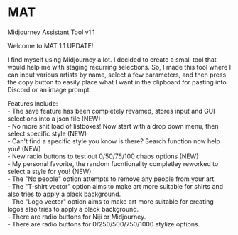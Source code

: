 # MAT
Midjourney Assistant Tool v1.1

Welcome to MAT 1.1 UPDATE!

I find myself using Midjourney a lot. I decided to create a small tool that would help me with staging recurring selections. So, I made this tool where I can input various artists by name, select a few parameters, and then press the copy button to easily place what I want in the clipboard for pasting into Discord or an image prompt.

Features include:<br>
    - The save feature has been completely revamed, stores input and GUI selections into a json file (NEW)<br>
    - No more shit load of listboxes!  Now start with a drop down menu, then select specific style (NEW)<br>
    - Can't find a specific style you know is there?  Search function now help you! (NEW)<br>
    - New radio buttons to test out 0/50/75/100 chaos options (NEW)<br>
    - My personal favorite, the random fucntionality completley reworked to select a style for you! (NEW)<br>
    - The "No people" option attempts to remove any people from your art.<br>
    - The "T-shirt vector" option aims to make art more suitable for shirts and also tries to apply a black background.<br>
    - The "Logo vector" option aims to make art more suitable for creating logos also tries to apply a black background.<br>
    - There are radio buttons for Niji or Midjourney.<br>
    - There are radio buttons for 0/250/500/750/1000 stylize options.
